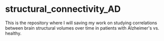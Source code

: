 # structural_connectivity_AD

This is the repository where I will saving my work on studying correlations between brain structural volumes over time in patients with Alzheimer's vs. healthy.
